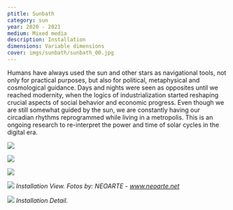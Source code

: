```yaml
---
ptitle: Sunbath
category: sun
year: 2020 - 2021
medium: Mixed media
description: Installation
dimensions: Variable dimensions
cover: imgs/sunbath/sunbath_00.jpg
---
```

Humans have always used the sun and other stars as navigational tools, not only for practical purposes, but also for political, metaphysical and cosmological guidance. Days and nights were seen as opposites until we reached modernity, when the logics of industrialization started reshaping crucial aspects of social behavior and economic progress. Even though we are still somewhat guided by the sun, we are constantly having our circadian rhythms reprogrammed while living in a metropolis. This is an ongoing research to re-interpret the power and time of solar cycles in the digital era.

![]({{site.baseurl}}/imgs/sunbath/sunbath_01.jpg)

![]({{site.baseurl}}/imgs/sunbath/sunbath_02.jpg)

![]({{site.baseurl}}/imgs/sunbath/sunbath_03.jpg)

![]({{site.baseurl}}/imgs/sunbath/sunbath_04.jpg)
_Installation View. Fotos by: NEOARTE - www.neoarte.net_

![]({{site.baseurl}}/imgs/sunbath/sunbath_05.jpg)
_Installation Detail._
